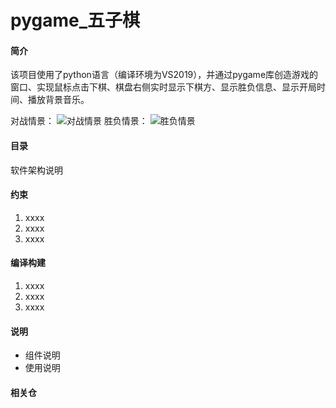 # pygame_五子棋

#### 简介
该项目使用了python语言（编译环境为VS2019），并通过pygame库创造游戏的窗口、实现鼠标点击下棋、棋盘右侧实时显示下棋方、显示胜负信息、显示开局时间、播放背景音乐。

对战情景：
![对战情景](https://images.gitee.com/uploads/images/2021/0724/120454_ae2cc60d_9490403.png "屏幕截图.png")
胜负情景：
![胜负情景](https://images.gitee.com/uploads/images/2021/0724/121145_107773fe_9490403.png "屏幕截图.png")

#### 目录
软件架构说明


#### 约束

1.  xxxx
2.  xxxx
3.  xxxx

#### 编译构建

1.  xxxx
2.  xxxx
3.  xxxx

#### 说明
- 组件说明
- 使用说明


#### 相关仓

